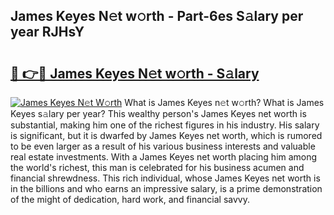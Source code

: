 ## James Keyes N𝚎t w𝚘rth - Part-6es S𝚊lary per year RJHsY

# <h2><a href="http://gc2b42.nevu.top/?p=James+Keyes">🔗 👉🔴 James Keyes N𝚎t w𝚘rth - S𝚊lary</a></h2>

[![James Keyes N𝚎t W𝚘rth](https://i.imgur.com/Oavwk0R.jpeg)](http://gc2b42.nevu.top/?p=James+Keyes)
What is James Keyes n𝚎t w𝚘rth? What is James Keyes s𝚊lary per year?
This wealthy person's James Keyes net worth is substantial, making him one of the richest figures in his industry. His salary is significant, but it is dwarfed by James Keyes net worth, which is rumored to be even larger as a result of his various business interests and valuable real estate investments. With a James Keyes net worth placing him among the world's richest, this man is celebrated for his business acumen and financial shrewdness. This rich individual, whose James Keyes net worth is in the billions and who earns an impressive salary, is a prime demonstration of the might of dedication, hard work, and financial savvy.
